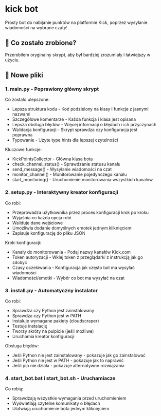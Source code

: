 # kick bot
Prosty bot do nabijanie punktów na platformie Kick, poprzez wysyłanie wiadomości na wybrane czaty!

## 🎯 Co zostało zrobione?
Przerobiłem oryginalny skrypt, aby był bardziej zrozumiały i łatwiejszy w użyciu.

## 📁 Nowe pliki

### 1. main.py - Poprawiony główny skrypt

Co zostało ulepszone:
- Lepsza struktura kodu - Kod podzielony na klasy i funkcje z jasnymi nazwami
- Szczegółowe komentarze - Każda funkcja i klasa jest opisana
- Lepsza obsługa błędów - Więcej informacji o błędach i ich przyczynach
- Walidacja konfiguracji - Skrypt sprawdza czy konfiguracja jest poprawna
- Typowanie - Użyte type hints dla lepszej czytelności

Kluczowe funkcje:
- KickPointsCollector - Główna klasa bota
- check_channel_status() - Sprawdzanie statusu kanału
- send_message() - Wysyłanie wiadomości na czat
- monitor_channel() - Monitorowanie pojedynczego kanału
- start_monitoring() - Uruchomienie monitorowania wszystkich kanałów

### 2. setup.py - Interaktywny kreator konfiguracji

Co robi:
- Przeprowadza użytkownika przez proces konfiguracji krok po kroku
- Wyjaśnia co każda opcja robi
- Waliduje dane wejściowe
- Umożliwia dodanie domyślnych emotek jednym kliknięciem
- Zapisuje konfigurację do pliku JSON

Kroki konfiguracji:
- Kanały do monitorowania - Podaj nazwy kanałów Kick.com
- Token autoryzacji - Wklej token z przeglądarki z instrukcją jak go zdobyć
- Czasy oczekiwania - Konfiguracja jak często bot ma wysyłać wiadomości
- Wiadomości/emotki - Wybór co bot ma wysyłać na czat

### 3. install.py - Automatyczny instalator

Co robi:
- Sprawdza czy Python jest zainstalowany
- Sprawdza czy Python jest w PATH
- Instaluje wymagane pakiety (cloudscraper)
- Testuje instalację
- Tworzy skróty na pulpicie (jeśli możliwe)
- Uruchamia kreator konfiguracji

Obsługa błędów:
- Jeśli Python nie jest zainstalowany - pokazuje jak go zainstalować
- Jeśli Python nie jest w PATH - pokazuje jak to naprawić
- Jeśli pip nie działa - pokazuje alternatywne rozwiązania

### 4. start_bot.bat i start_bot.sh - Uruchamiacze

Co robią:
- Sprawdzają wszystkie wymagania przed uruchomieniem
- Wyświetlają czytelne komunikaty o błędach
- Ułatwiają uruchomienie bota jednym kliknięciem